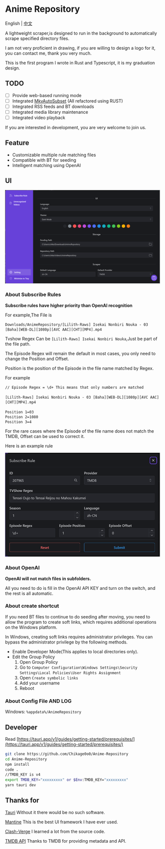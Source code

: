 # Anime Repository
English | [中文](README_CN.md)

A lightweight scraper,is designed to run in the background to automatically scrape specified directory files.

I am not very proficient in drawing, if you are willing to design a logo for it, you can contact me, thank you very much.

This is the first program I wrote in Rust and Typescript, it is my graduation design.

## TODO

- [ ] Provide web-based running mode
- [ ] Integrated [MkvAutoSubset](https://github.com/MkvAutoSubset/MkvAutoSubset) (All refactored using RUST)
- [ ] Integrated RSS feeds and BT downloads
- [ ] Integrated media library maintenance
- [ ] Integrated video playback

If you are interested in development, you are very welcome to join us.

## Feature

- Customizable multiple rule matching files
- Compatible with BT for seeding
- Intelligent matching using OpenAI

## UI

![UI](https://raw.githubusercontent.com/Chikage0o0/Anime-Repository/master/img/ui.png)


### About Subscribe Rules

**Subscribe rules have higher priority than OpenAI recognition**

For example,The File is 
```
Downloads/AnimeRepository/[Lilith-Raws] Isekai Nonbiri Nouka - 03 [Baha][WEB-DL][1080p][AVC AAC][CHT][MP4].mp4
```

Tvshow Regex Can be `[Lilith-Raws] Isekai Nonbiri Nouka`,Just be part of the file path.
 
The Episode Regex will remain the default in most cases, you only need to change the Position and Offset.

Position is the position of the Episode in the file name matched by Regex.

For example
```
// Episode Regex = \d+ This means that only numbers are matched

[Lilith-Raws] Isekai Nonbiri Nouka - 03 [Baha][WEB-DL][1080p][AVC AAC][CHT][MP4].mp4

Position 1=03
Position 2=1080
Position 3=4
```

For the rare cases where the Episode of the file name does not match the TMDB, Offset can be used to correct it.

Here is an example rule

![Rule](https://raw.githubusercontent.com/Chikage0o0/Anime-Repository/master/img/rule.png)

### About OpenAI

**OpenAI will not match files in subfolders.**

All you need to do is fill in the OpenAI API KEY and turn on the switch, and the rest is all automatic.

### About create shortcut
If you need BT files to continue to do seeding after moving, you need to allow the program to create soft links, which requires additional operations on the Windows platform.

In Windows, creating soft links requires administrator privileges. You can bypass the administrator privilege by the following methods.

- Enable Developer Mode(This applies to local directories only).
- Edit the Group Policy
  1. Open Group Policy
  2. Go to `Computer Configuration\Windows Settings\Security Settings\Local Policies\User Rights Assignment`
  3. Open `Create symbolic links`
  4. Add your username
  5. Reboot

### About Config File AND LOG

Windows: `%appdata%/AnimeRepository`



## Developer

Read [https://tauri.app/v1/guides/getting-started/prerequisites/](https://tauri.app/v1/guides/getting-started/prerequisites/)

```bash
git clone https://github.com/Chikage0o0/Anime-Repository
cd Anime-Repository
npm install
code .
//TMDB_KEY is v4
export TMDB_KEY="xxxxxxxxx" or $Env:TMDB_KEY="xxxxxxxxx"
yarn tauri dev 
```


## Thanks for

[Tauri](https://tauri.app/) Without it there would be no such software.

[Mantine](https://mantine.dev/) This is the best UI framework I have ever used.

[Clash-Verge](https://github.com/zzzgydi/clash-verge) I learned a lot from the source code.

[TMDB API](https://developers.themoviedb.org/) Thanks to TMDB for providing metadata and API.